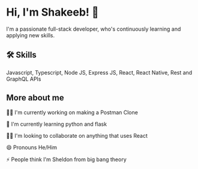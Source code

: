 
# Hi, I'm Shakeeb! 👋


I'm a passionate full-stack developer, who's continuously learning and applying new skills.


## 🛠 Skills
Javascript, Typescript, Node JS, Express JS, React, React Native, Rest and GraphQL APIs


## More about me
👩‍💻 I'm currently working on making a Postman Clone

🧠 I'm currently learning python and flask

👯‍♀️ I'm looking to collaborate on anything that uses React

😄 Pronouns He/Him

⚡️ People think I'm Sheldon from big bang theory
